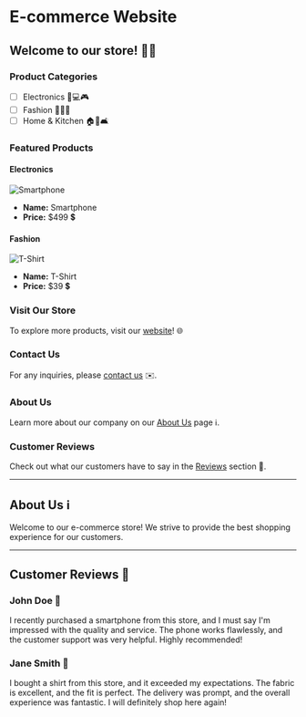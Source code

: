 # E-commerce Website

## Welcome to our store! 🛒😃

### Product Categories

- [ ] Electronics 📱💻🎮
- [ ] Fashion 👗👔👠
- [ ] Home & Kitchen 🏠🍴🛋️

### Featured Products

#### Electronics

![Smartphone](https://m.media-amazon.com/images/I/519AlhJGGAL._AC_SX522_.jpg)

- **Name:** Smartphone
- **Price:** $499 💲

#### Fashion

![T-Shirt](https://m.media-amazon.com/images/I/A13usaonutL._CLa%7C2140%2C2000%7C61UfXFte95L.png%7C0%2C0%2C2140%2C2000%2B0.0%2C0.0%2C2140.0%2C2000.0_AC_UX679_.png)

- **Name:** T-Shirt
- **Price:** $39 💲

### Visit Our Store

To explore more products, visit our [website](https://example.com)! 🌐

### Contact Us

For any inquiries, please [contact us](mailto:info@example.com) ✉️.

### About Us

Learn more about our company on our [About Us](#about-us) page ℹ️.

### Customer Reviews

Check out what our customers have to say in the [Reviews](#customer-reviews) section 💬.

---

## About Us ℹ️

Welcome to our e-commerce store! We strive to provide the best shopping experience for our customers.

---

## Customer Reviews 💬

### John Doe 👤

I recently purchased a smartphone from this store, and I must say I'm impressed with the quality and service. The phone works flawlessly, and the customer support was very helpful. Highly recommended!

### Jane Smith 👩

I bought a shirt from this store, and it exceeded my expectations. The fabric is excellent, and the fit is perfect. The delivery was prompt, and the overall experience was fantastic. I will definitely shop here again!
